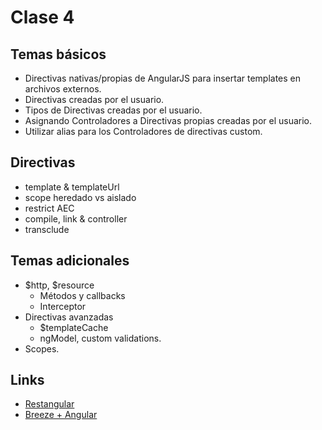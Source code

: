 # Clase 4
## Temas básicos
- Directivas nativas/propias de AngularJS para insertar templates en archivos externos.
- Directivas creadas por el usuario.
- Tipos de Directivas creadas por el usuario.
- Asignando Controladores a Directivas propias creadas por el usuario.
- Utilizar alias para los Controladores de directivas custom.

## Directivas
- template & templateUrl
- scope heredado vs aislado
- restrict AEC
- compile, link & controller
- transclude


## Temas adicionales
- $http, $resource
    - Métodos y callbacks
    - Interceptor
- Directivas avanzadas
    - $templateCache
    - ngModel, custom validations.
- Scopes.


## Links
- [Restangular](https://github.com/mgonto/restangular)
- [Breeze + Angular](http://www.getbreezenow.com/documentation/breeze-angular)
